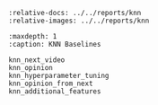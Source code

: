 ```{include} ../../reports/knn/README.md
:relative-docs: ../../reports/knn
:relative-images: ../../reports/knn
```

```{toctree}
:maxdepth: 1
:caption: KNN Baselines

knn_next_video
knn_opinion
knn_hyperparameter_tuning
knn_opinion_from_next
knn_additional_features
```
